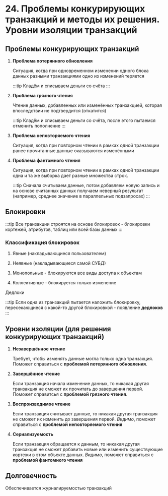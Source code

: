 # 24. Проблемы конкурирующих транзакций и методы их решения. Уровни изоляции транзакций

## Проблемы конкурирующих транзакций

1. **Проблема потерянного обновления**

    Ситуация, когда при одновременном изменении одного блока данных разными транзакциями одно из изменений теряется

    :::tip
    Кладём и списываем деньги со счёта
    :::

2. **Проблема грязного чтения**

    Чтение данных, добавленных или изменённых транзакцией, которая впоследствии не подтвердится (откатится)

    :::tip
    Кладём и списываем деньги со счёта, после этого пытаемся отменить пополнение
    :::

3. **Проблема неповторяемого чтения**

   Ситуация, когда при повторном чтении в рамках одной транзакции ранее прочитанные данные оказываются изменёнными

4. **Проблема фантомного чтения**

    Ситуация, когда при повторном чтении в рамках одной транзакции одна и та же выборка дает разные множества строк.

    :::tip
    Сначала считываем данные, потом добавляем новую запись и на основе считанных данных получаем неверный результат (например, среднее значение в параллельных подзапросах)
    :::

## Блокировки

:::tip
Все транзакции строятся на основе блокировок - блокировки кортежей, атрибутов, таблиц или всей базы данных
:::

### Классификация блокировок

1. Явные (накладывающиеся пользователем)

2. Неявные (накладывающиеся самой СУБД)

3. Монопольные - блокируются все виды доступа к объектам

4. Коллективные - блокируется только изменение

Дедлоки

:::tip
Если одна из транзакций пытается наложить блокировку, пересекающиеся с какой-то другой блокировкой - появление **дедлоков**
:::

## Уровни изоляции (для решения конкурирующих транзакций)

1. **Незавершённое чтение**

    Требует, чтобы изменять данные могла только одна транзакция. Поможет справиться с **проблемой потерянного обновления**.

2. **Завершённое чтение**

    Если транзакция начала изменение данных, то никакая другая транзакция не сможет их прочитать до завершения первой. Поможет справитсья с **проблемой грязного чтения**.

3. **Воспроизводимое чтение**

    Если транзакция считывает данные, то никакая другая транзакция не сможет их изменить до завершения первой. _Видимо_, поможет справиться с **проблемой неповторяемого чтения**

4. **Сериализуемость**

    Если транзакция обращается к данным, то никакая другая транзакция не сможет добавить новые или изменить существующие кортежи в этом объекте данных. _Видимо_, поможет справиться с **проблемой фантомного чтения**

## Долговечность

Обеспечивается журналируемостью транзакций

